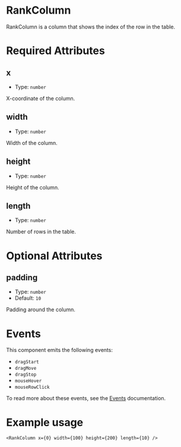 # RankColumn

RankColumn is a column that shows the index of the row in the table.

# Required Attributes

## x

- Type: `number`

X-coordinate of the column.

## width

- Type: `number`

Width of the column.

## height

- Type: `number`

Height of the column.

## length

- Type: `number`

Number of rows in the table.

# Optional Attributes

## padding

- Type: `number`
- Default: `10`

Padding around the column.

# Events

This component emits the following events:

- `dragStart`
- `dragMove`
- `dragStop`
- `mouseHover`
- `mouseRowClick`

To read more about these events, see the [Events](../utils/events.md) documentation.

# Example usage

```svelte
<RankColumn x={0} width={100} height={200} length={10} />
```
